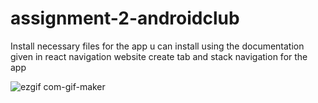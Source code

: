 # assignment-2-androidclub

Install necessary files for the app u can install using the documentation given in react navigation website
create tab and stack navigation for the app

![ezgif com-gif-maker](https://user-images.githubusercontent.com/86487819/124488575-a4ed9580-ddcd-11eb-9979-66c9e870f738.gif)


